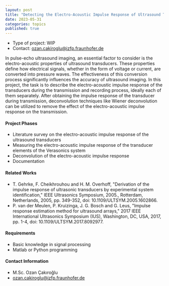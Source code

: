 ```yaml
---
layout: post
title: "Detecting the Electro-Acoustic Impulse Response of Ultrasound Transducers"
date: 2023-05-31
categories: topics
published: true
---
```


- Type of project: WIP
- Contact: ozan.cakiroglu@izfp.fraunhofer.de

In pulse-echo ultrasound imaging, an essential factor to consider is the electro-acoustic properties of ultrasound transducers. These properties define how electrical signals, whether in the form of voltage or current, are converted into pressure waves. The effectiveness of this conversion process significantly influences the accuracy of ultrasound imaging. In this project, the task is to describe the electro-acoustic impulse response of the transducers during the transmission and recording process, ideally each of them separately. After obtaining the impulse response of the transducer during transmission, deconvolution techniques like Wiener deconvolution can be utilized to remove the effect of the electro-acoustic impulse response on the transmission.

#### Project Phases
* Literature survey on the electro-acoustic impulse response of the ultrasound transducers
* Measuring the electro-acoustic impulse response of the transducer elements of the Verasonics system
* Deconvolution of the electro-acoustic impulse response
* Documentation

#### Related Works
* T. Gehrke, F. Cheikhrouhou and H. M. Overhoff, "Derivation of the impulse response of ultrasonic transducers by experimental system identification," IEEE Ultrasonics Symposium, 2005., Rotterdam, Netherlands, 2005, pp. 349-352, doi: 10.1109/ULTSYM.2005.1602866.
* P. van der Meulen, P. Kruizinga, J. G. Bosch and G. Leus, "Impulse response estimation method for ultrasound arrays," 2017 IEEE International Ultrasonics Symposium (IUS), Washington, DC, USA, 2017, pp. 1-4, doi: 10.1109/ULTSYM.2017.8092977.

#### Requirements
* Basic knowledge in signal processing
* Matlab or Python programming

#### Contact Information
- M.Sc. Ozan Çakıroğlu
- ozan.cakiroglu@izfp.fraunhofer.de
